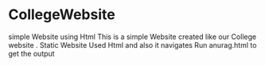 # CollegeWebsite
simple Website using Html
This is a simple Website created like our College website . 
Static Website
Used Html and also it navigates 
Run anurag.html
to get the output
